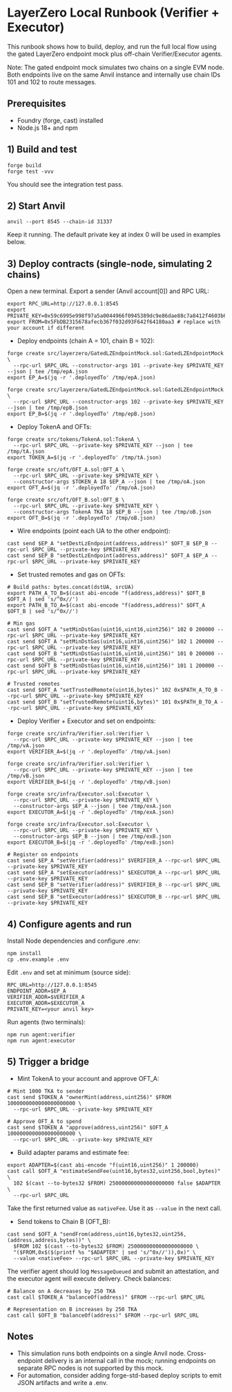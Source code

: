 # LayerZero Local Runbook (Verifier + Executor)

This runbook shows how to build, deploy, and run the full local flow using the gated LayerZero endpoint mock plus off-chain Verifier/Executor agents.

Note: The gated endpoint mock simulates two chains on a single EVM node. Both endpoints live on the same Anvil instance and internally use chain IDs 101 and 102 to route messages.

## Prerequisites

- Foundry (forge, cast) installed
- Node.js 18+ and npm

## 1) Build and test

```
forge build
forge test -vvv
```

You should see the integration test pass.

## 2) Start Anvil

```
anvil --port 8545 --chain-id 31337
```

Keep it running. The default private key at index 0 will be used in examples below.

## 3) Deploy contracts (single-node, simulating 2 chains)

Open a new terminal. Export a sender (Anvil account[0]) and RPC URL:

```
export RPC_URL=http://127.0.0.1:8545
export PRIVATE_KEY=0x59c6995e998f97a5a0044966f0945389dc9e86dae88c7a8412f4603b6b78690d
export FROM=0x5FbDB2315678afecb367f032d93F642f64180aa3 # replace with your account if different
```

- Deploy endpoints (chain A = 101, chain B = 102):

```
forge create src/layerzero/GatedLZEndpointMock.sol:GatedLZEndpointMock \
  --rpc-url $RPC_URL --constructor-args 101 --private-key $PRIVATE_KEY --json | tee /tmp/epA.json
export EP_A=$(jq -r '.deployedTo' /tmp/epA.json)

forge create src/layerzero/GatedLZEndpointMock.sol:GatedLZEndpointMock \
  --rpc-url $RPC_URL --constructor-args 102 --private-key $PRIVATE_KEY --json | tee /tmp/epB.json
export EP_B=$(jq -r '.deployedTo' /tmp/epB.json)
```

- Deploy TokenA and OFTs:

```
forge create src/tokens/TokenA.sol:TokenA \
  --rpc-url $RPC_URL --private-key $PRIVATE_KEY --json | tee /tmp/tA.json
export TOKEN_A=$(jq -r '.deployedTo' /tmp/tA.json)

forge create src/oft/OFT_A.sol:OFT_A \
  --rpc-url $RPC_URL --private-key $PRIVATE_KEY \
  --constructor-args $TOKEN_A 18 $EP_A --json | tee /tmp/oA.json
export OFT_A=$(jq -r '.deployedTo' /tmp/oA.json)

forge create src/oft/OFT_B.sol:OFT_B \
  --rpc-url $RPC_URL --private-key $PRIVATE_KEY \
  --constructor-args TokenA TKA 18 $EP_B --json | tee /tmp/oB.json
export OFT_B=$(jq -r '.deployedTo' /tmp/oB.json)
```

- Wire endpoints (point each UA to the other endpoint):

```
cast send $EP_A "setDestLzEndpoint(address,address)" $OFT_B $EP_B --rpc-url $RPC_URL --private-key $PRIVATE_KEY
cast send $EP_B "setDestLzEndpoint(address,address)" $OFT_A $EP_A --rpc-url $RPC_URL --private-key $PRIVATE_KEY
```

- Set trusted remotes and gas on OFTs:

```
# Build paths: bytes.concat(dstUA, srcUA)
export PATH_A_TO_B=$(cast abi-encode "f(address,address)" $OFT_B $OFT_A | sed 's/^0x//')
export PATH_B_TO_A=$(cast abi-encode "f(address,address)" $OFT_A $OFT_B | sed 's/^0x//')

# Min gas
cast send $OFT_A "setMinDstGas(uint16,uint16,uint256)" 102 0 200000 --rpc-url $RPC_URL --private-key $PRIVATE_KEY
cast send $OFT_A "setMinDstGas(uint16,uint16,uint256)" 102 1 200000 --rpc-url $RPC_URL --private-key $PRIVATE_KEY
cast send $OFT_B "setMinDstGas(uint16,uint16,uint256)" 101 0 200000 --rpc-url $RPC_URL --private-key $PRIVATE_KEY
cast send $OFT_B "setMinDstGas(uint16,uint16,uint256)" 101 1 200000 --rpc-url $RPC_URL --private-key $PRIVATE_KEY

# Trusted remotes
cast send $OFT_A "setTrustedRemote(uint16,bytes)" 102 0x$PATH_A_TO_B --rpc-url $RPC_URL --private-key $PRIVATE_KEY
cast send $OFT_B "setTrustedRemote(uint16,bytes)" 101 0x$PATH_B_TO_A --rpc-url $RPC_URL --private-key $PRIVATE_KEY
```

- Deploy Verifier + Executor and set on endpoints:

```
forge create src/infra/Verifier.sol:Verifier \
  --rpc-url $RPC_URL --private-key $PRIVATE_KEY --json | tee /tmp/vA.json
export VERIFIER_A=$(jq -r '.deployedTo' /tmp/vA.json)

forge create src/infra/Verifier.sol:Verifier \
  --rpc-url $RPC_URL --private-key $PRIVATE_KEY --json | tee /tmp/vB.json
export VERIFIER_B=$(jq -r '.deployedTo' /tmp/vB.json)

forge create src/infra/Executor.sol:Executor \
  --rpc-url $RPC_URL --private-key $PRIVATE_KEY \
  --constructor-args $EP_A --json | tee /tmp/exA.json
export EXECUTOR_A=$(jq -r '.deployedTo' /tmp/exA.json)

forge create src/infra/Executor.sol:Executor \
  --rpc-url $RPC_URL --private-key $PRIVATE_KEY \
  --constructor-args $EP_B --json | tee /tmp/exB.json
export EXECUTOR_B=$(jq -r '.deployedTo' /tmp/exB.json)

# Register on endpoints
cast send $EP_A "setVerifier(address)" $VERIFIER_A --rpc-url $RPC_URL --private-key $PRIVATE_KEY
cast send $EP_A "setExecutor(address)" $EXECUTOR_A --rpc-url $RPC_URL --private-key $PRIVATE_KEY
cast send $EP_B "setVerifier(address)" $VERIFIER_B --rpc-url $RPC_URL --private-key $PRIVATE_KEY
cast send $EP_B "setExecutor(address)" $EXECUTOR_B --rpc-url $RPC_URL --private-key $PRIVATE_KEY
```

## 4) Configure agents and run

Install Node dependencies and configure .env:

```
npm install
cp .env.example .env
```

Edit `.env` and set at minimum (source side):

```
RPC_URL=http://127.0.0.1:8545
ENDPOINT_ADDR=$EP_A
VERIFIER_ADDR=$VERIFIER_A
EXECUTOR_ADDR=$EXECUTOR_A
PRIVATE_KEY=<your anvil key>
```

Run agents (two terminals):

```
npm run agent:verifier
npm run agent:executor
```

## 5) Trigger a bridge

- Mint TokenA to your account and approve OFT_A:

```
# Mint 1000 TKA to sender
cast send $TOKEN_A "ownerMint(address,uint256)" $FROM 1000000000000000000000 \
  --rpc-url $RPC_URL --private-key $PRIVATE_KEY

# Approve OFT_A to spend
cast send $TOKEN_A "approve(address,uint256)" $OFT_A 1000000000000000000000 \
  --rpc-url $RPC_URL --private-key $PRIVATE_KEY
```

- Build adapter params and estimate fee:

```
export ADAPTER=$(cast abi-encode "f(uint16,uint256)" 1 200000)
cast call $OFT_A "estimateSendFee(uint16,bytes32,uint256,bool,bytes)" \
  102 $(cast --to-bytes32 $FROM) 250000000000000000000 false $ADAPTER \
  --rpc-url $RPC_URL
```

Take the first returned value as `nativeFee`. Use it as `--value` in the next call.

- Send tokens to Chain B (OFT_B):

```
cast send $OFT_A "sendFrom(address,uint16,bytes32,uint256,(address,address,bytes))" \
  $FROM 102 $(cast --to-bytes32 $FROM) 250000000000000000000 \
  "($FROM,0x$($(printf %s "$ADAPTER" | sed 's/^0x//')),0x)" \
  --value <nativeFee> --rpc-url $RPC_URL --private-key $PRIVATE_KEY
```

The verifier agent should log `MessageQueued` and submit an attestation, and the executor agent will execute delivery. Check balances:

```
# Balance on A decreases by 250 TKA
cast call $TOKEN_A "balanceOf(address)" $FROM --rpc-url $RPC_URL

# Representation on B increases by 250 TKA
cast call $OFT_B "balanceOf(address)" $FROM --rpc-url $RPC_URL
```

## Notes

- This simulation runs both endpoints on a single Anvil node. Cross-endpoint delivery is an internal call in the mock; running endpoints on separate RPC nodes is not supported by this mock.
- For automation, consider adding forge-std-based deploy scripts to emit JSON artifacts and write a .env.


